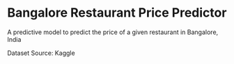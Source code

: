 # Bangalore Restaurant Price Predictor
A predictive model to predict the price of a given restaurant in Bangalore, India

Dataset Source: Kaggle
